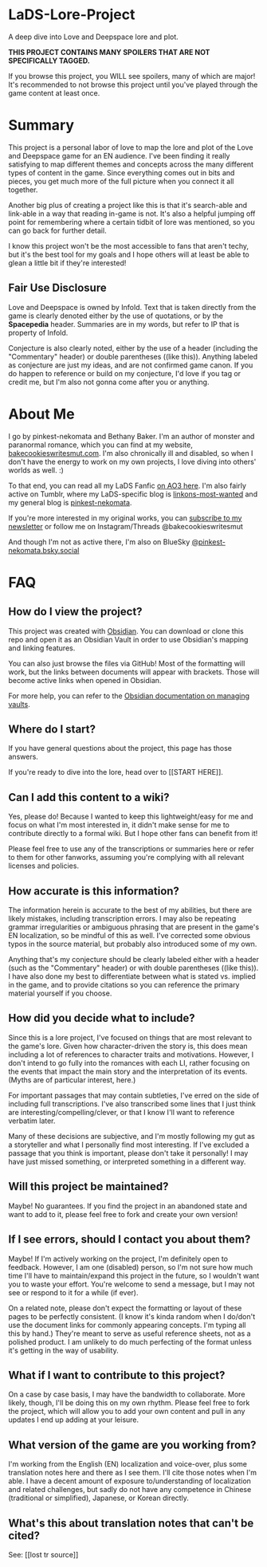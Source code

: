 # LaDS-Lore-Project
 A deep dive into Love and Deepspace lore and plot.

**THIS PROJECT CONTAINS MANY SPOILERS THAT ARE NOT SPECIFICALLY TAGGED.**

If you browse this project, you WILL see spoilers, many of which are major! It's recommended to not browse this project until you've played through the game content at least once.

# Summary
This project is a personal labor of love to map the lore and plot of the Love and Deepspace game for an EN audience. I've been finding it really satisfying to map different themes and concepts across the many different types of content in the game. Since everything comes out in bits and pieces, you get much more of the full picture when you connect it all together.

Another big plus of creating a project like this is that it's search-able and link-able in a way that reading in-game is not. It's also a helpful jumping off point for remembering where a certain tidbit of lore was mentioned, so you can go back for further detail.

I know this project won't be the most accessible to fans that aren't techy, but it's the best tool for my goals and I hope others will at least be able to glean a little bit if they're interested!

## Fair Use Disclosure
Love and Deepspace is owned by Infold. Text that is taken directly from the game is clearly denoted either by the use of quotations, or by the **Spacepedia** header. Summaries are in my words, but refer to IP that is property of Infold.

Conjecture is also clearly noted, either by the use of a header (including the "Commentary" header) or double parentheses ((like this)). Anything labeled as conjecture are just my ideas, and are not confirmed game canon. If you do happen to reference or build on my conjecture, I'd love if you tag or credit me, but I'm also not gonna come after you or anything.

# About Me
I go by pinkest-nekomata and Bethany Baker. I'm an author of monster and paranormal romance, which you can find at my website, [bakecookieswritesmut.com](http://bakecookieswritesmut.com). I'm also chronically ill and disabled, so when I don't have the energy to work on my own projects, I love diving into others' worlds as well. :)

To that end, you can read all my LaDS Fanfic [on AO3 here](https://archiveofourown.org/users/pinkest_nekomata/works?fandom_id=105143371). I'm also fairly active on Tumblr, where my LaDS-specific blog is [linkons-most-wanted](https://www.tumblr.com/linkons-most-wanted) and my general blog is [pinkest-nekomata](https://www.tumblr.com/pinkest-nekomata).

If you're more interested in my original works, you can [subscribe to my newsletter](https://bakecookieswritesmut.com/subscribe/) or follow me on Instagram/Threads @bakecookieswritesmut

And though I'm not as active there, I'm also on BlueSky [@pinkest-nekomata.bsky.social](https://bsky.app/profile/pinkest-nekomata.bsky.social)
# FAQ

## How do I view the project?
This project was created with [Obsidian](https://obsidian.md). You can download or clone this repo and open it as an Obsidian Vault in order to use Obsidian's mapping and linking features.

You can also just browse the files via GitHub! Most of the formatting will work, but the links between documents will appear with brackets. Those will become active links when opened in Obsidian.

For more help, you can refer to the [Obsidian documentation on managing vaults](https://help.obsidian.md/Files+and+folders/Manage+vaults).

## Where do I start?
If you have general questions about the project, this page has those answers.

If you're ready to dive into the lore, head over to [[START HERE]].

## Can I add this content to a wiki?
 Yes, please do! Because I wanted to keep this lightweight/easy for me and focus on what I'm most interested in, it didn't make sense for me to contribute directly to a formal wiki. But I hope other fans can benefit from it!
 
 Please feel free to use any of the transcriptions or summaries here or refer to them for other fanworks, assuming you're complying with all relevant licenses and policies.

## How accurate is this information?
The information herein is accurate to the best of my abilities, but there are likely mistakes, including transcription errors. I may also be repeating grammar irregularities or ambiguous phrasing that are present in the game's EN localization, so be mindful of this as well. I've corrected some obvious typos in the source material, but probably also introduced some of my own.

Anything that's my conjecture should be clearly labeled either with a header (such as the "Commentary" header) or with double parentheses ((like this)). I have also done my best to differentiate between what is stated vs. implied in the game, and to provide citations so you can reference the primary material yourself if you choose. 
## How did you decide what to include?
Since this is a lore project, I've focused on things that are most relevant to the game's lore. Given how character-driven the story is, this does mean including a lot of references to character traits and motivations. However, I don't intend to go fully into the romances with each LI, rather focusing on the events that impact the main story and the interpretation of its events. (Myths are of particular interest, here.)

For important passages that may contain subtleties, I've erred on the side of including full transcriptions. I've also transcribed some lines that I just think are interesting/compelling/clever, or that I know I'll want to reference verbatim later.

Many of these decisions are subjective, and I'm mostly following my gut as a storyteller and what I personally find most interesting. If I've excluded a passage that you think is important, please don't take it personally! I may have just missed something, or interpreted something in a different way.

## Will this project be maintained?
Maybe! No guarantees. If you find the project in an abandoned state and want to add to it, please feel free to fork and create your own version!

## If I see errors, should I contact you about them?
Maybe! If I'm actively working on the project, I'm definitely open to feedback. However, I am one (disabled) person, so I'm not sure how much time I'll have to maintain/expand this project in the future, so I wouldn't want you to waste your effort. You're welcome to send a message, but I may not see or respond to it for a while (if ever).

On a related note, please don't expect the formatting or layout of these pages to be perfectly consistent. (I know it's kinda random when I do/don't use the document links for commonly appearing concepts. I'm typing all this by hand.) They're meant to serve as useful reference sheets, not as a polished product. I am unlikely to do much perfecting of the format unless it's getting in the way of usability.

## What if I want to contribute to this project?
On a case by case basis, I may have the bandwidth to collaborate. More likely, though, I'll be doing this on my own rhythm. Please feel free to fork the project, which will allow you to add your own content and pull in any updates I end up adding at your leisure.

## What version of the game are you working from?
I'm working from the English (EN) localization and voice-over, plus some translation notes here and there as I see them. I'll cite those notes when I'm able. I have a decent amount of exposure to/understanding of localization and related challenges, but sadly do not have any competence in Chinese (traditional or simplified), Japanese, or Korean directly.

## What's this about translation notes that can't be cited?
See: [[lost tr source]]

